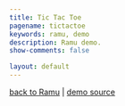 ```yaml
---
title: Tic Tac Toe
pagename: tictactoe
keywords: ramu, demo
description: Ramu demo.
show-comments: false

layout: default
---
```

[back to Ramu](../) | [demo source](https://github.com/HermesPasser/Ramu/tree/1.7tests/demos/tictactoe)   
<style> canvas { background-color: white; } </style>
<script type="text/javascript" src="../ramu-0.7b.js"></script>
<script type="text/javascript" src="game.js"></script>
<script> addCanvasOnMain(); </script>